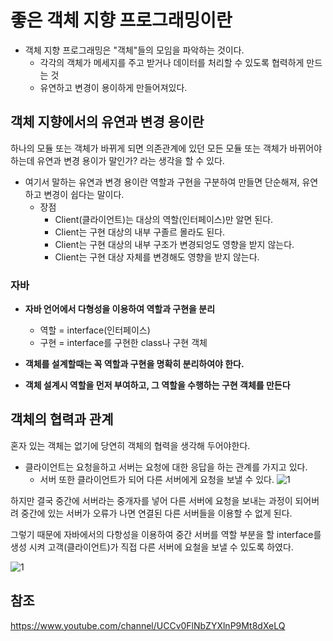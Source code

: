 # 좋은 객체 지향 프로그래밍이란

+ 객체 지향 프로그래밍은 "객체"들의 모임을 파악하는 것이다.
    + 각각의 객체가 메세지를 주고 받거나 데이터를 처리할 수 있도록 협력하게 만드는 것
    + 유연하고 변경이 용이하게 만들어져있다.

## 객체 지향에서의 유연과 변경 용이란

하나의 모듈 또는 객체가 바뀌게 되면 의존관계에 있던 모든 모듈 또는 객체가 바뀌어야하는데 유연과 변경 용이가 말인가? 라는 생각을 할 수 있다.

+ 여기서 말하는 유연과 변경 용이란 역할과 구현을 구분하여 만들면 단순해져, 유연하고 변경이 쉽다는 말이다.
    + 장점
        + Client(클라이언트)는 대상의 역할(인터페이스)만 알면 된다.
        + Client는 구현 대상의 내부 구졸르 몰라도 된다.
        + Client는 구현 대상의 내부 구조가 변경되엉도 영향을 받지 않는다.
        + Client는 구현 대상 자체를 변경해도 영향을 받지 않는다.

### 자바
+ **자바 언어에서 다형성을 이용하여 역할과 구현을 분리**
    + 역할 = interface(인터페이스)
    + 구현 = interface를 구현한 class나 구현 객체

+ **객체를 설계할때는 꼭 역할과 구현을 명확히 분리하여야 한다.**
+ **객체 설계시 역할을 먼저 부여하고, 그 역할을 수행하는 구현 객체를 만든다**


## 객체의 협력과 관계

혼자 있는 객체는 없기에 당연히 객체의 협력을 생각해 두어야한다.

+ 클라이언트는 요청을하고 서버는 요청에 대한 응답을 하는 관계를 가지고 있다.
    + 서버 또한 클라이언트가 되어 다른 서버에게 요청을 보낼 수 있다.
![1](https://user-images.githubusercontent.com/38696775/158719752-4b3ee620-308d-429a-8ba2-4a2d2ec6406d.png)

하지만 결국 중간에 서버라는 중개자를 넣어 다른 서버에 요청을 보내는 과정이 되어버려 중간에 있는 서버가 오류가 나면 연결된 다른 서버들을 이용할 수 없게 된다.

그렇기 때문에 자바에서의 다항성을 이용하여 중간 서버를 역할 부분을 할 interface를 생성 시켜 고객(클라이언트)가 직접 다른 서버에 요철을 보낼 수 있도록 하였다.

![1](https://user-images.githubusercontent.com/38696775/158720955-667ea882-8f5e-4018-a5ef-fcf83bb0506a.png)


## 참조
https://www.youtube.com/channel/UCCv0FlNbZYXlnP9Mt8dXeLQ
